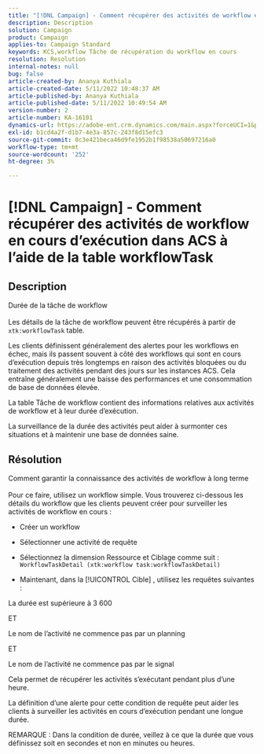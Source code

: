 ```yaml
---
title: "[!DNL Campaign] - Comment récupérer des activités de workflow en cours d’exécution dans ACS à l’aide de la table workflowTask"
description: Description
solution: Campaign
product: Campaign
applies-to: Campaign Standard
keywords: KCS,workflow Tâche de récupération du workflow en cours
resolution: Resolution
internal-notes: null
bug: false
article-created-by: Ananya Kuthiala
article-created-date: 5/11/2022 10:48:37 AM
article-published-by: Ananya Kuthiala
article-published-date: 5/11/2022 10:49:54 AM
version-number: 2
article-number: KA-16101
dynamics-url: https://adobe-ent.crm.dynamics.com/main.aspx?forceUCI=1&pagetype=entityrecord&etn=knowledgearticle&id=d72bffe3-17d1-ec11-a7b5-0022480a8e40
exl-id: b1cd4a2f-d1b7-4e3a-857c-243f8d15efc3
source-git-commit: 0c3e421beca46d9fe1952b1f98538a50697216a0
workflow-type: tm+mt
source-wordcount: '252'
ht-degree: 3%

---
```


# [!DNL Campaign] - Comment récupérer des activités de workflow en cours d’exécution dans ACS à l’aide de la table workflowTask

## Description

Durée de la tâche de workflow<br><br>
Les détails de la tâche de workflow peuvent être récupérés à partir de `xtk:workflowTask` table.

Les clients définissent généralement des alertes pour les workflows en échec, mais ils passent souvent à côté des workflows qui sont en cours d’exécution depuis très longtemps en raison des activités bloquées ou du traitement des activités pendant des jours sur les instances ACS.
Cela entraîne généralement une baisse des performances et une consommation de base de données élevée.


La table Tâche de workflow contient des informations relatives aux activités de workflow et à leur durée d’exécution.

La surveillance de la durée des activités peut aider à surmonter ces situations et à maintenir une base de données saine.


## Résolution

Comment garantir la connaissance des activités de workflow à long terme<br><br>
Pour ce faire, utilisez un workflow simple. Vous trouverez ci-dessous les détails du workflow que les clients peuvent créer pour surveiller les activités de workflow en cours :

- Créer un workflow

- Sélectionner une activité de requête

- Sélectionnez la dimension Ressource et Ciblage comme suit : `WorkflowTaskDetail (xtk:workflow task:workflowTaskDetail)`

- Maintenant, dans la [!UICONTROL Cible] , utilisez les requêtes suivantes :

La durée est supérieure à 3 600

ET

Le nom de l’activité ne commence pas par un planning

ET

Le nom de l’activité ne commence pas par le signal



Cela permet de récupérer les activités s’exécutant pendant plus d’une heure.

La définition d’une alerte pour cette condition de requête peut aider les clients à surveiller les activités en cours d’exécution pendant une longue durée.

REMARQUE : Dans la condition de durée, veillez à ce que la durée que vous définissez soit en secondes et non en minutes ou heures.
